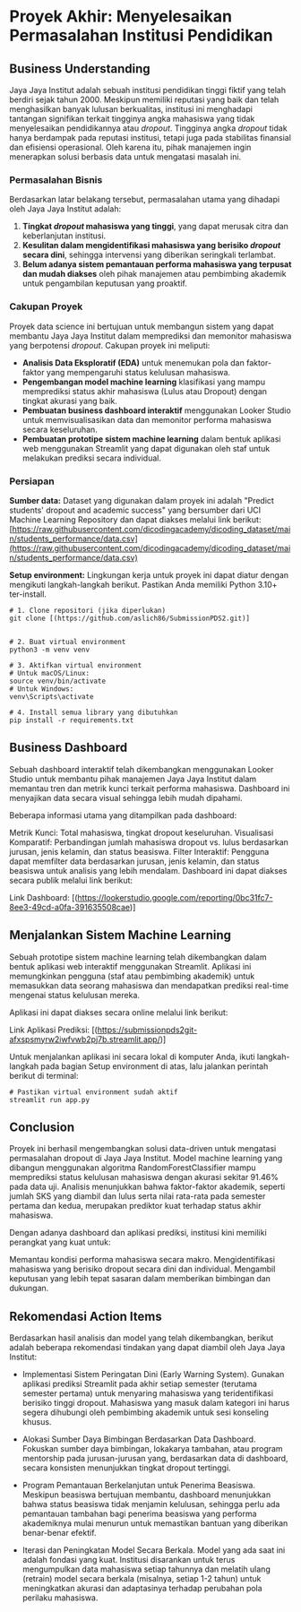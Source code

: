 # Proyek Akhir: Menyelesaikan Permasalahan Institusi Pendidikan

## Business Understanding
Jaya Jaya Institut adalah sebuah institusi pendidikan tinggi fiktif yang telah berdiri sejak tahun 2000. Meskipun memiliki reputasi yang baik dan telah menghasilkan banyak lulusan berkualitas, institusi ini menghadapi tantangan signifikan terkait tingginya angka mahasiswa yang tidak menyelesaikan pendidikannya atau *dropout*. Tingginya angka *dropout* tidak hanya berdampak pada reputasi institusi, tetapi juga pada stabilitas finansial dan efisiensi operasional. Oleh karena itu, pihak manajemen ingin menerapkan solusi berbasis data untuk mengatasi masalah ini.

### Permasalahan Bisnis
Berdasarkan latar belakang tersebut, permasalahan utama yang dihadapi oleh Jaya Jaya Institut adalah:
1.  **Tingkat *dropout* mahasiswa yang tinggi**, yang dapat merusak citra dan keberlanjutan institusi.
2.  **Kesulitan dalam mengidentifikasi mahasiswa yang berisiko *dropout* secara dini**, sehingga intervensi yang diberikan seringkali terlambat.
3.  **Belum adanya sistem pemantauan performa mahasiswa yang terpusat dan mudah diakses** oleh pihak manajemen atau pembimbing akademik untuk pengambilan keputusan yang proaktif.

### Cakupan Proyek
Proyek data science ini bertujuan untuk membangun sistem yang dapat membantu Jaya Jaya Institut dalam memprediksi dan memonitor mahasiswa yang berpotensi *dropout*. Cakupan proyek ini meliputi:
- **Analisis Data Eksploratif (EDA)** untuk menemukan pola dan faktor-faktor yang mempengaruhi status kelulusan mahasiswa.
- **Pengembangan model machine learning** klasifikasi yang mampu memprediksi status akhir mahasiswa (Lulus atau Dropout) dengan tingkat akurasi yang baik.
- **Pembuatan business dashboard interaktif** menggunakan Looker Studio untuk memvisualisasikan data dan memonitor performa mahasiswa secara keseluruhan.
- **Pembuatan prototipe sistem machine learning** dalam bentuk aplikasi web menggunakan Streamlit yang dapat digunakan oleh staf untuk melakukan prediksi secara individual.

### Persiapan

**Sumber data:**
Dataset yang digunakan dalam proyek ini adalah "Predict students' dropout and academic success" yang bersumber dari UCI Machine Learning Repository dan dapat diakses melalui link berikut:
[https://raw.githubusercontent.com/dicodingacademy/dicoding_dataset/main/students_performance/data.csv](https://raw.githubusercontent.com/dicodingacademy/dicoding_dataset/main/students_performance/data.csv)

**Setup environment:**
Lingkungan kerja untuk proyek ini dapat diatur dengan mengikuti langkah-langkah berikut. Pastikan Anda memiliki Python 3.10+ ter-install.

```
# 1. Clone repositori (jika diperlukan)
git clone [(https://github.com/aslich86/SubmissionPDS2.git)]


# 2. Buat virtual environment
python3 -m venv venv

# 3. Aktifkan virtual environment
# Untuk macOS/Linux:
source venv/bin/activate
# Untuk Windows:
venv\Scripts\activate

# 4. Install semua library yang dibutuhkan
pip install -r requirements.txt
```

## Business Dashboard
Sebuah dashboard interaktif telah dikembangkan menggunakan Looker Studio untuk membantu pihak manajemen Jaya Jaya Institut dalam memantau tren dan metrik kunci terkait performa mahasiswa. Dashboard ini menyajikan data secara visual sehingga lebih mudah dipahami.

Beberapa informasi utama yang ditampilkan pada dashboard:

Metrik Kunci: Total mahasiswa, tingkat dropout keseluruhan.
Visualisasi Komparatif: Perbandingan jumlah mahasiswa dropout vs. lulus berdasarkan jurusan, jenis kelamin, dan status beasiswa.
Filter Interaktif: Pengguna dapat memfilter data berdasarkan jurusan, jenis kelamin, dan status beasiswa untuk analisis yang lebih mendalam.
Dashboard ini dapat diakses secara publik melalui link berikut:

Link Dashboard: [(https://lookerstudio.google.com/reporting/0bc31fc7-8ee3-49cd-a0fa-391635508cae)]

## Menjalankan Sistem Machine Learning
Sebuah prototipe sistem machine learning telah dikembangkan dalam bentuk aplikasi web interaktif menggunakan Streamlit. Aplikasi ini memungkinkan pengguna (staf atau pembimbing akademik) untuk memasukkan data seorang mahasiswa dan mendapatkan prediksi real-time mengenai status kelulusan mereka.

Aplikasi ini dapat diakses secara online melalui link berikut:

Link Aplikasi Prediksi: [(https://submissionpds2git-afxspsmyrw2iwfvwb2pj7b.streamlit.app/)]

Untuk menjalankan aplikasi ini secara lokal di komputer Anda, ikuti langkah-langkah pada bagian Setup environment di atas, lalu jalankan perintah berikut di terminal:

```
# Pastikan virtual environment sudah aktif
streamlit run app.py
```
## Conclusion

Proyek ini berhasil mengembangkan solusi data-driven untuk mengatasi permasalahan dropout di Jaya Jaya Institut. Model machine learning yang dibangun menggunakan algoritma RandomForestClassifier mampu memprediksi status kelulusan mahasiswa dengan akurasi sekitar 91.46% pada data uji. Analisis menunjukkan bahwa faktor-faktor akademik, seperti jumlah SKS yang diambil dan lulus serta nilai rata-rata pada semester pertama dan kedua, merupakan prediktor kuat terhadap status akhir mahasiswa.

Dengan adanya dashboard dan aplikasi prediksi, institusi kini memiliki perangkat yang kuat untuk:

Memantau kondisi performa mahasiswa secara makro.
Mengidentifikasi mahasiswa yang berisiko dropout secara dini dan individual.
Mengambil keputusan yang lebih tepat sasaran dalam memberikan bimbingan dan dukungan.

## Rekomendasi Action Items
Berdasarkan hasil analisis dan model yang telah dikembangkan, berikut adalah beberapa rekomendasi tindakan yang dapat diambil oleh Jaya Jaya Institut:

- Implementasi Sistem Peringatan Dini (Early Warning System). Gunakan aplikasi prediksi Streamlit pada akhir setiap semester (terutama semester pertama) untuk menyaring mahasiswa yang teridentifikasi berisiko tinggi dropout. Mahasiswa yang masuk dalam kategori ini harus segera dihubungi oleh pembimbing akademik untuk sesi konseling khusus.

- Alokasi Sumber Daya Bimbingan Berdasarkan Data Dashboard. Fokuskan sumber daya bimbingan, lokakarya tambahan, atau program mentorship pada jurusan-jurusan yang, berdasarkan data di dashboard, secara konsisten menunjukkan tingkat dropout tertinggi.

- Program Pemantauan Berkelanjutan untuk Penerima Beasiswa. Meskipun beasiswa bertujuan membantu, dashboard menunjukkan bahwa status beasiswa tidak menjamin kelulusan, sehingga perlu ada pemantauan tambahan bagi penerima beasiswa yang performa akademiknya mulai menurun untuk memastikan bantuan yang diberikan benar-benar efektif.

- Iterasi dan Peningkatan Model Secara Berkala. Model yang ada saat ini adalah fondasi yang kuat. Institusi disarankan untuk terus mengumpulkan data mahasiswa setiap tahunnya dan melatih ulang (retrain) model secara berkala (misalnya, setiap 1-2 tahun) untuk meningkatkan akurasi dan adaptasinya terhadap perubahan pola perilaku mahasiswa.
